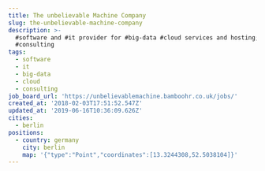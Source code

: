 ```yaml
---
title: The unbelievable Machine Company
slug: the-unbelievable-machine-company
description: >-
  #software and #it provider for #big-data #cloud services and hosting;
  #consulting
tags:
  - software
  - it
  - big-data
  - cloud
  - consulting
job_board_url: 'https://unbelievablemachine.bamboohr.co.uk/jobs/'
created_at: '2018-02-03T17:51:52.547Z'
updated_at: '2019-06-16T10:36:09.626Z'
cities:
  - berlin
positions:
  - country: germany
    city: berlin
    map: '{"type":"Point","coordinates":[13.3244308,52.5038104]}'
---
```



